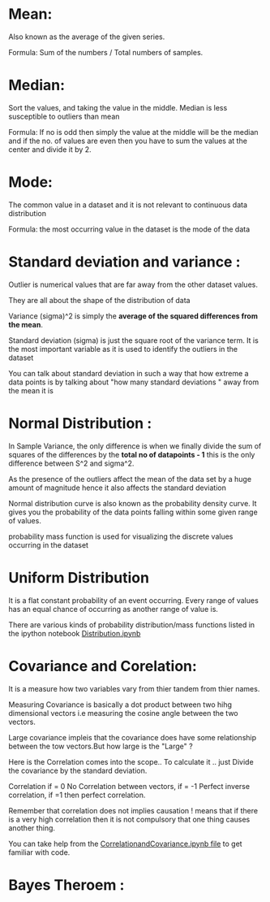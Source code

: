 
# Mean:

Also known as the average of the given series. 

Formula: Sum of the numbers / Total numbers of samples.  

# Median:

Sort the values, and taking the value in the middle.
Median is less susceptible to outliers than mean
 
Formula: If no is odd then simply the value at the middle will be the median and if the no. of values are even then you have to sum the values at the center and divide it by 2.
 
# Mode:

The common value in a dataset and it is not relevant to continuous data distribution

Formula: the most occurring value in the dataset is the mode of the data

# Standard deviation and variance :

Outlier is numerical values that are far away from the other dataset values.

They are all about the shape of the distribution of data

Variance (sigma)^2 is simply the **average of the squared differences from the mean**.

Standard deviation (sigma) is just the square root of the variance term. It is the most important variable as it is used to identify the outliers in the dataset
  
You can talk about standard deviation in such a way that how extreme a data points is by talking about "how many standard deviations  " away from the mean it is


# Normal Distribution :

In Sample Variance, the only difference is when we finally divide the sum of squares of the differences by the **total no of datapoints - 1** this is the only difference between S^2 and sigma^2.

As the presence of the outliers affect the mean of the data set by a huge amount of magnitude hence it also affects the standard deviation     

Normal distribution curve is also known as the probability density curve. It gives you the probability of the data points falling within some given range of values.

probability mass function is used for visualizing the discrete values occurring in the dataset
 
# Uniform Distribution 

It is a flat constant probability of an event occurring. Every range of values has an equal chance of occurring as another range of value is.

There are various kinds of probability distribution/mass functions listed in the ipython notebook [Distribution.ipynb](https://github.com/priyansh19/Probability_And_Statistics_For_Data_Science/blob/master/Distributions.ipynb)

# Covariance and Corelation: 

It is a measure how two variables vary from thier tandem from thier names.

Measuring Covariance is basically a dot product between two hihg dimensional vectors i.e measuring the cosine angle between the two vectors.

Large covariance impleis that the covariance does have some relationship between the tow vectors.But how large is the "Large" ?

Here is the Correlation comes into the scope.. To calculate it .. just Divide the covariance by the standard deviation.

Correlation if = 0 No Correlation between vectors, if = -1 Perfect inverse correlation, if =1 then perfect correlation.

Remember that correlation does not implies causation ! means that if there is a very high correlation then it is not compulsory that one thing causes another thing.

You can take help from the [CorrelationandCovariance.ipynb file](https://github.com/priyansh19/Probability_And_Statistics_For_ML/blob/master/CovarianceCorrelation.ipynb) to get familiar with code. 

# Bayes Theroem :
